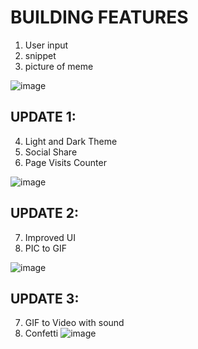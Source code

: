 # BUILDING FEATURES
1. User input
2. snippet
3. picture of meme

![image](https://github.com/aniketsinha2002/Thala-For-A-Reason/assets/97850511/838ccc18-e733-44a4-80c9-c7cfcb8020d6)

## UPDATE 1: 
4. Light and Dark Theme
5. Social Share
6. Page Visits Counter
   
![image](https://github.com/aniketsinha2002/Thala-For-A-Reason/assets/97850511/dfe4777f-3716-471c-9f12-96ee6a0cdbab)

## UPDATE 2: 
7. Improved UI
8. PIC to GIF
   
![image](https://github.com/aniketsinha2002/Thala-For-A-Reason/assets/97850511/2ebc4f3e-f03e-4f9e-89b5-dfad0b0ace52)

## UPDATE 3: 
7. GIF to Video with sound
8. Confetti
![image](https://github.com/aniketsinha2002/Thala-For-A-Reason/assets/97850511/6f60a085-3705-44e2-9135-74caad618c88)

